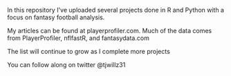 In this repository I've uploaded several projects done in R and Python with a focus on fantasy football analysis.

My articles can be found at playerprofiler.com. Much of the data comes from PlayerProfiler, nflfastR, and fantasydata.com

The list will continue to grow as I complete more projects

You can follow along on twitter @tjwillz31

